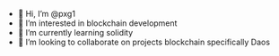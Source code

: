 - 👋 Hi, I’m @pxg1
- 👀 I’m interested in blockchain development
- 🌱 I’m currently learning solidity
- 💞️ I’m looking to collaborate on projects blockchain specifically Daos


<!---
pxg1/pxg1 is a ✨ special ✨ repository because its `README.md` (this file) appears on your GitHub profile.
You can click the Preview link to take a look at your changes.
--->
